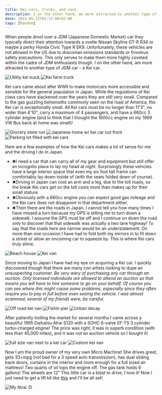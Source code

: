 ```yaml
---
title: Kei cars, trucks, and vans
description: I on the other hand, am more attracted to another type of JDM car - a Kei car.
date: 2015-05-22T03:13:00+02:00
tags: [Random]
---
```

<div class=“text-lg m-2”>
<p class="mb-2">When people drool over a JDM (Japanese Domestic Market) car they typically direct their attention towards a svelte Nissan Skyline GT-R R34 or maybe a perky Honda Civic Type R EK9. Unfortunately, these vehicles are not allowed in the US due to draconian emissions standards or frivolous safety precautions. This only serves to make them more highly coveted within the cadre of JDM enthusiasts though. I on the other hand, am more attracted to another type of JDM car - a Kei car.</p>

<img class="w-8/12 rounded-lg shadow-lg mx-auto" src="https://fallfish-tenkara-images.s3-us-west-1.amazonaws.com/FfT+-+Kei+Cars/utility-kei-truck.JPG" alt="Utility kei truck" />

<img class="w-8/12 rounded-lg shadow-lg mx-auto" src="https://fallfish-tenkara-images.s3-us-west-1.amazonaws.com/FfT+-+Kei+Cars/farm-vehicle-kei-truck.JPG" alt="Kei farm truck" />


<p class="mb-2 mt-2">Kei cars came about after WWII to make motorcars more accessible and sensible for the general population in Japan. While the regulations of Kei class cars have slackened over the years they are still very small. Compared to the gas guzzling behemoths commonly seen on the road of America, the Kei car is exceptionally small. All Kei cars must be no longer than 11'3", no wider than 4'10", carry a maximum of 4 passengers, and have a 660cc 3 cylinder engine (and to think that I thought the 1600cc engine on my 1969 VW Bus back at home was small)!</p>

<img class="w-8/12 rounded-lg shadow-lg mx-auto" src="https://fallfish-tenkara-images.s3-us-west-1.amazonaws.com/FfT+-+Kei+Cars/kei-car-grocery-store-run.JPG" alt="Grocery store run" />

<img class="w-8/12 rounded-lg shadow-lg mx-auto" src="https://fallfish-tenkara-images.s3-us-west-1.amazonaws.com/FfT+-+Kei+Cars/kei-car-japanese-house.JPG" alt="Japanese home w/ kei car out front" />

<img class="w-8/12 rounded-lg shadow-lg mx-auto" src="https://fallfish-tenkara-images.s3-us-west-1.amazonaws.com/FfT+-+Kei+Cars/kei-car-kei-trucks-utility-road-signs.JPG" alt="Parking lot filled with kei cars" />

<p class="mb-2 mt-2">Here are a few examples of how the Kei cars makes a lot of sense for me and the driving I do in Japan.</p>
<ul>
 	<li class="ml-4 mr-4">&#10006;I need a car that can carry all of my gear and equipment but still offer an incognito place to lay my head at night. Surprisingly these vehicles have a large interior space that even my six foot tall frame can comfortably lay down inside of (with the seats folded down of course).</li>
 	<li class="ml-4 mr-4">&#10006;Driving in Japan can cost an arm and a leg, due to the toll roads, so the break Kei cars get on the toll costs more than makes up for their small stature.</li>
 	<li class="ml-4 mr-4">&#10006;Obviously with a 660cc engine you can expect good gas mileage and the Kei cars does not disappoint in that department either.</li>
 	<li class="ml-4 mr-4">&#10006;Then there are the roads in Japan. I cannot tell you how many times I have missed a turn because my GPS is telling me to turn down a sidewalk. I assume the GPS must be off and I continue on down the road only to discover that that sidewalk was actually a two lane highway! To say that the roads here are narrow would be an understatement. On more than one occasion I have had to fold both my mirrors in to fit down a street or allow an oncoming car to squeeze by. This is where Kei cars truly shine.</li>
</ul>

<img class="w-8/12 rounded-lg shadow-lg mx-auto" src="https://fallfish-tenkara-images.s3-us-west-1.amazonaws.com/FfT+-+Kei+Cars/kei-cars-beach-house.JPG" alt="Beach house" />

<img class="w-8/12 rounded-lg shadow-lg mx-auto" src="https://fallfish-tenkara-images.s3-us-west-1.amazonaws.com/FfT+-+Kei+Cars/kei-van-most-popular-in-japan.JPG" alt="Kei van" />


<p class="mb-2 mt-2">Since moving to Japan I have had my eye on acquiring a Kei car. I quickly discovered though that there are many con artists looking to dupe an unsuspecting customer. <em>Be very wary of purchasing any car through an auction. Only licensed individuals are allowed to attend an auction so that means you will have to hire someone to go on your behalf. Of course you can see where this might cause some problems, especially since they often require you to pay in full before even seeing the vehicle. I was almost scammed, several of my friends were, be careful. </em></p>

<img class="w-8/12 rounded-lg shadow-lg mx-auto" src="https://fallfish-tenkara-images.s3-us-west-1.amazonaws.com/FfT+-+Kei+Cars/lifted-kei-van-off-road.JPG" alt="Off road kei van" />

<img class="w-8/12 rounded-lg shadow-lg mx-auto" src="https://fallfish-tenkara-images.s3-us-west-1.amazonaws.com/FfT+-+Kei+Cars/suzuki-kei-van-fishing-pier.JPG" alt="Fishin pier" />

<img class="w-8/12 rounded-lg shadow-lg mx-auto" src="https://fallfish-tenkara-images.s3-us-west-1.amazonaws.com/FfT+-+Kei+Cars/urban-decay-scooter-kei-truck.JPG" alt="Urban decay" />

<p class="mb-2 mt-2">After patiently trolling the market for several months I came across a beautiful 1995 Daihatsu Atrai S120 with a SOHC 6-valve EF-TS 3 cylinder turbo-charged engine! The price was right, it was in superb condition (with less than 45,000 miles), and it was not an auction vehicle so I bought it!</p>

<img class="w-8/12 rounded-lg shadow-lg mx-auto" src="https://fallfish-tenkara-images.s3-us-west-1.amazonaws.com/FfT+-+Kei+Cars/tiny-kei-car-mid-sized-van-beach.JPG" alt="full size van next to a kei car" />

<img class="w-8/12 rounded-lg shadow-lg mx-auto" src="https://fallfish-tenkara-images.s3-us-west-1.amazonaws.com/FfT+-+Kei+Cars/tricked-out-racing-kei-van.JPG" alt="Custom kei van" />


<p class="mb-2 mt-2">Now I am the proud owner of my very own Micro Machine! She drives great, gets 33+mpg (not bad for a 3 speed auto transmission), has dual sliding back doors, curtains in the interior and room enough for a full sized air mattress! Two quarts of oil tops the engine off. The gas tank holds 6 gallons! The wheels are 12" This little car is a blast to drive, I love it! Now I just need to get a lift kit like <a href="https://www.car-athlete.com/" target="_blank" rel="noopener noreferrer">this</a> and I'll be all set!</p>

<img class="w-8/12 rounded-lg shadow-lg mx-auto" src="https://fallfish-tenkara-images.s3-us-west-1.amazonaws.com/FfT+-+Kei+Cars/daihatsu-atrai-s120-kei-car-japan.JPG" alt="My Atrai :D" />
</div>